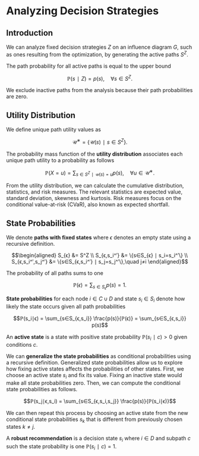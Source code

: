 # Analyzing Decision Strategies
## Introduction
We can analyze fixed decision strategies $Z$ on an influence diagram $G$, such as ones resulting from the optimization, by generating the active paths $S^Z.$

The path probability for all active paths is equal to the upper bound

$$ℙ(s∣Z)=p(s), \quad ∀s∈S^Z.$$

We exclude inactive paths from the analysis because their path probabilities are zero.


## Utility Distribution
We define unique path utility values as

$$\mathcal{U}^∗=\{\mathcal{U}(s)∣s∈S^Z\}.$$

The probability mass function of the **utility distribution** associates each unique path utility to a probability as follows

$$ℙ(X=u)=∑_{s∈S^Z∣\mathcal{U}(s)=u} p(s),\quad ∀u∈\mathcal{U}^∗.$$

From the utility distribution, we can calculate the cumulative distribution, statistics, and risk measures. The relevant statistics are expected value, standard deviation, skewness and kurtosis. Risk measures focus on the conditional value-at-risk (CVaR), also known as expected shortfall.


## State Probabilities
We denote **paths with fixed states** where $ϵ$ denotes an empty state using a recursive definition.

$$\begin{aligned}
S_{ϵ} &= S^Z \\
S_{ϵ,s_i^′} &= \{s∈S_{ϵ} ∣ s_i=s_i^′\} \\
S_{ϵ,s_i^′,s_j^′} &= \{s∈S_{ϵ,s_i^′} ∣ s_j=s_j^′\},\quad j≠i
\end{aligned}$$

The probability of all paths sums to one

$$ℙ(ϵ) = \sum_{s∈S_ϵ} p(s) = 1.$$

**State probabilities** for each node $i∈C∪D$ and state $s_i∈S_i$ denote how likely the state occurs given all path probabilities

$$ℙ(s_i∣ϵ) = \sum_{s∈S_{ϵ,s_i}} \frac{p(s)}{ℙ(ϵ)} = \sum_{s∈S_{ϵ,s_i}} p(s)$$

An **active state** is a state with positive state probability $ℙ(s_i∣c)>0$ given conditions $c.$

We can **generalize the state probabilities** as conditional probabilities using a recursive definition. Generalized state probabilities allow us to explore how fixing active states affects the probabilities of other states. First, we choose an active state $s_i$ and fix its value. Fixing an inactive state would make all state probabilities zero. Then, we can compute the conditional state probabilities as follows.

$$ℙ(s_j∣ϵ,s_i) = \sum_{s∈S_{ϵ,s_i,s_j}} \frac{p(s)}{ℙ(s_i∣ϵ)}$$

We can then repeat this process by choosing an active state from the new conditional state probabilities $s_k$ that is different from previously chosen states $k≠j.$

A **robust recommendation** is a decision state $s_i$ where $i∈D$ and subpath $c$ such the state probability is one $ℙ(s_i∣c)=1.$
